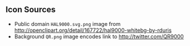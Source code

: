 Icon Sources
------------

- Public domain `HAL9000.svg.png` image from <http://openclipart.org/detail/167722/hal9000-whitebg-by-rduris>
- Background `QR.png` image encodes link to <http://twitter.com/QR9000>
